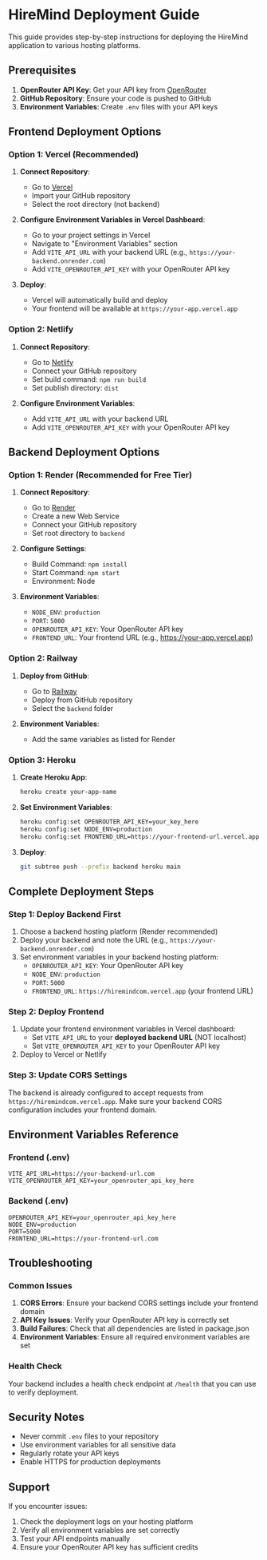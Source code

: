 # HireMind Deployment Guide

This guide provides step-by-step instructions for deploying the HireMind application to various hosting platforms.

## Prerequisites

1. **OpenRouter API Key**: Get your API key from [OpenRouter](https://openrouter.ai/)
2. **GitHub Repository**: Ensure your code is pushed to GitHub
3. **Environment Variables**: Create `.env` files with your API keys

## Frontend Deployment Options

### Option 1: Vercel (Recommended)

1. **Connect Repository**:
   - Go to [Vercel](https://vercel.com/)
   - Import your GitHub repository
   - Select the root directory (not backend)

2. **Configure Environment Variables in Vercel Dashboard**:
   - Go to your project settings in Vercel
   - Navigate to "Environment Variables" section
   - Add `VITE_API_URL` with your backend URL (e.g., `https://your-backend.onrender.com`)
   - Add `VITE_OPENROUTER_API_KEY` with your OpenRouter API key

3. **Deploy**:
   - Vercel will automatically build and deploy
   - Your frontend will be available at `https://your-app.vercel.app`

### Option 2: Netlify

1. **Connect Repository**:
   - Go to [Netlify](https://netlify.com/)
   - Connect your GitHub repository
   - Set build command: `npm run build`
   - Set publish directory: `dist`

2. **Configure Environment Variables**:
   - Add `VITE_API_URL` with your backend URL
   - Add `VITE_OPENROUTER_API_KEY` with your OpenRouter API key

## Backend Deployment Options

### Option 1: Render (Recommended for Free Tier)

1. **Connect Repository**:
   - Go to [Render](https://render.com/)
   - Create a new Web Service
   - Connect your GitHub repository
   - Set root directory to `backend`

2. **Configure Settings**:
   - Build Command: `npm install`
   - Start Command: `npm start`
   - Environment: Node

3. **Environment Variables**:
   - `NODE_ENV`: `production`
   - `PORT`: `5000`
   - `OPENROUTER_API_KEY`: Your OpenRouter API key
   - `FRONTEND_URL`: Your frontend URL (e.g., https://your-app.vercel.app)

### Option 2: Railway

1. **Deploy from GitHub**:
   - Go to [Railway](https://railway.app/)
   - Deploy from GitHub repository
   - Select the `backend` folder

2. **Environment Variables**:
   - Add the same variables as listed for Render

### Option 3: Heroku

1. **Create Heroku App**:
   ```bash
   heroku create your-app-name
   ```

2. **Set Environment Variables**:
   ```bash
   heroku config:set OPENROUTER_API_KEY=your_key_here
   heroku config:set NODE_ENV=production
   heroku config:set FRONTEND_URL=https://your-frontend-url.vercel.app
   ```

3. **Deploy**:
   ```bash
   git subtree push --prefix backend heroku main
   ```

## Complete Deployment Steps

### Step 1: Deploy Backend First

1. Choose a backend hosting platform (Render recommended)
2. Deploy your backend and note the URL (e.g., `https://your-backend.onrender.com`)
3. Set environment variables in your backend hosting platform:
   - `OPENROUTER_API_KEY`: Your OpenRouter API key
   - `NODE_ENV`: `production`
   - `PORT`: `5000`
   - `FRONTEND_URL`: `https://hiremindcom.vercel.app` (your frontend URL)

### Step 2: Deploy Frontend

1. Update your frontend environment variables in Vercel dashboard:
   - Set `VITE_API_URL` to your **deployed backend URL** (NOT localhost)
   - Set `VITE_OPENROUTER_API_KEY` to your OpenRouter API key
2. Deploy to Vercel or Netlify

### Step 3: Update CORS Settings

The backend is already configured to accept requests from `https://hiremindcom.vercel.app`. Make sure your backend CORS configuration includes your frontend domain.

## Environment Variables Reference

### Frontend (.env)
```
VITE_API_URL=https://your-backend-url.com
VITE_OPENROUTER_API_KEY=your_openrouter_api_key_here
```

### Backend (.env)
```
OPENROUTER_API_KEY=your_openrouter_api_key_here
NODE_ENV=production
PORT=5000
FRONTEND_URL=https://your-frontend-url.com
```

## Troubleshooting

### Common Issues

1. **CORS Errors**: Ensure your backend CORS settings include your frontend domain
2. **API Key Issues**: Verify your OpenRouter API key is correctly set
3. **Build Failures**: Check that all dependencies are listed in package.json
4. **Environment Variables**: Ensure all required environment variables are set

### Health Check

Your backend includes a health check endpoint at `/health` that you can use to verify deployment.

## Security Notes

- Never commit `.env` files to your repository
- Use environment variables for all sensitive data
- Regularly rotate your API keys
- Enable HTTPS for production deployments

## Support

If you encounter issues:
1. Check the deployment logs on your hosting platform
2. Verify all environment variables are set correctly
3. Test your API endpoints manually
4. Ensure your OpenRouter API key has sufficient credits
